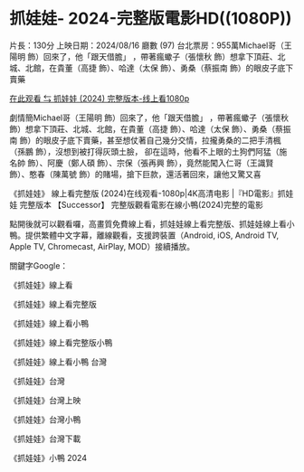 # 抓娃娃- 2024-完整版電影HD((1080P))

片長：130分 上映日期：2024/08/16 廳數 (97) 台北票房：955萬Michael哥（王陽明 飾）回來了，他「跟天借膽」 ，帶著瘋蠍子（張懷秋 飾）想拿下頂莊、北城、北館，在貴董（高捷 飾）、哈達（太保 飾）、勇桑（蔡振南 飾）的眼皮子底下賣藥

[在此观看 ⇆ 抓娃娃 (2024) 完整版本-线上看1080p](https://bit.ly/3MnP5xU)

劇情簡Michael哥（王陽明 飾）回來了，他「跟天借膽」 ，帶著瘋蠍子（張懷秋 飾）想拿下頂莊、北城、北館，在貴董（高捷 飾）、哈達（太保 飾）、勇桑（蔡振南 飾）的眼皮子底下賣藥，甚至想仗著自己幾分交情，拉攏勇桑的二把手清楓（孫鵬 飾），沒想到被打得灰頭土臉， 卻在這時，他看不上眼的土狗們阿猛（施名帥 飾）、阿慶（鄭人碩 飾）、宗保（張再興 飾），竟然能闖入仁哥（王識賢 飾）、憨春（陳萬號 飾）的賭場，搶下巨款，還活著回來，讓他又驚又喜

《抓娃娃》 線上看完整版 (2024)在线观看-1080p|4K高清电影 |『HD電影』抓娃娃 完整版本 【Successor】 完整版觀看電影在線小鴨(2024)完整的電影

點開後就可以觀看囉，高畫質免費線上看，抓娃娃線上看完整版、抓娃娃線上看小鴨。提供繁體中文字幕，離線觀看，支援跨裝置（Android, iOS, Android TV, Apple TV, Chromecast, AirPlay, MOD）接續播放。

關鍵字Google：

《抓娃娃》線上看

《抓娃娃》線上看完整版

《抓娃娃》線上看小鴨

《抓娃娃》線上看完整版小鴨

《抓娃娃》線上看小鴨 台灣

《抓娃娃》台灣

《抓娃娃》台灣上映

《抓娃娃》台灣小鴨

《抓娃娃》台灣下載

《抓娃娃》小鴨 2024
